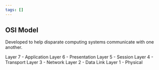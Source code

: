 ```yaml
---
tags: []
---
```

## OSI Model

Developed to help disparate computing systems communicate with one another.

Layer 7 - Application
Layer 6 - Presentation
Layer 5 - Session
Layer 4 - Transport
Layer 3 - Network
Layer 2 - Data Link
Layer 1 - Physical